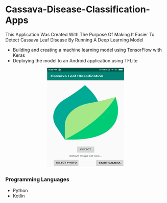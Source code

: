 # Cassava-Disease-Classification-Apps
This Application Was Created With The Purpose Of Making It Easier To Detect Cassava Leaf Disease By Running A Deep Learning Model

* Building and creating a machine learning model using TensorFlow with Keras
* Deploying the model to an Android application using TFLite

<p align="center">
<img width="242" height="313" src="https://github.com/Rafi2121/Cassava-Disease-Classification-Apps/blob/main/Assets/pict.png">
  
  
</p>


### Programming Languages

* Python
* Kotlin

